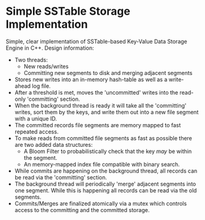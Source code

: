 # Simple SSTable Storage Implementation

Simple, clear implementation of SSTable-based Key-Value Data Storage Engine in C++. Design information:

- Two threads:
    - New reads/writes
    - Committing new segments to disk and merging adjacent segments
- Stores new writes into an in-memory hash-table as well as a write-ahead log file.
- After a threshold is met, moves the 'uncommitted' writes into the read-only 'committing' section.
- When the background thread is ready it will take all the 'committing' writes, sort them by the keys, and write them out into a new file segment with a unique ID.
- The committed records file segments are memory mapped to fast repeated access.
- To make reads from committed file segments as fast as possible there are two added data structures:
    - A Bloom Filter to probabilistically check that the key *may* be within the segment.
    - An memory-mapped index file compatible with binary search.
- While commits are happening on the background thread, all records can be read via the 'committing' section.
- The background thread will periodically 'merge' adjacent segments into one segment. While this is happening all records can be read via the old segments.
- Commits/Merges are finalized atomically via a mutex which controls access to the committing and the committed storage.